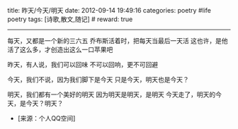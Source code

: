 title: 昨天/今天/明天
date: 2012-09-14 19:49:16
categories: poetry #life poetry
tags: [诗歌,散文,随记]  # <!--more-->
reward: true

---

每天，又都是一个新的三六五
乔布斯活着时，把每天当最后一天活
这也许，是他活了这么多，才创造出这么一口苹果吧

<!--more-->


昨天，有人说，我们可以回味
不可以回响，更不可回避

今天，我们不说，因为我们脚下是今天
只是今天，明天也是今天？

明天，我们都有一个美好的明天
因为明天是明天，是明天
今天走了，明天的今天，是今天？明天？

- [来源：个人QQ空间]
